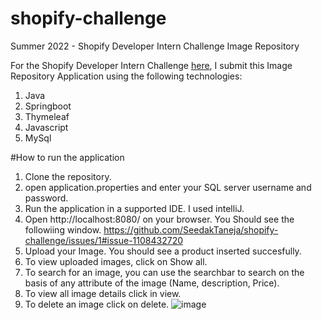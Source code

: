 # shopify-challenge
Summer 2022 - Shopify Developer Intern Challenge
Image Repository

For the Shopify Developer Intern Challenge [here](https://docs.google.com/document/d/1eg3sJTOwtyFhDopKedRD6142CFkDfWp1QvRKXNTPIOc/edit#heading=h.n7bww7g70ipk), I submit this Image Repository Application  using the following technologies:
1. Java
2. Springboot
3. Thymeleaf
4. Javascript
5. MySql

#How to run the application
1. Clone the repository.
2. open application.properties and enter your SQL server username and password.
3. Run the application in a supported IDE. I used intelliJ.
4. Open http://localhost:8080/ on your browser. You Should see the followiing window.
https://github.com/SeedakTaneja/shopify-challenge/issues/1#issue-1108432720
[](https://github.com/SeedakTaneja/shopify-challenge/blob/1d4ee189acd925d6ffbb11e041e02037ae09d616/ScreenShots/Screenshot%201.png)
5. Upload your Image. You should see a product inserted succesfully.
6. To view uploaded images, click on Show all.
7. To search for an image, you can use the searchbar to search on the basis of any attribute of the image (Name, description, Price).
8. To view all image details click in view.
9. To delete an image click on delete.
![image](https://user-images.githubusercontent.com/97976798/150201157-efec74a4-371c-4bc3-a676-24484aecc948.png)
